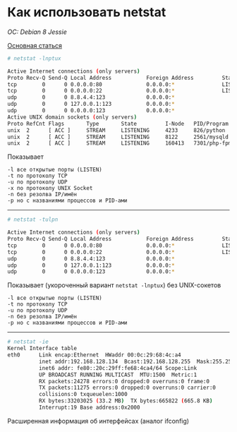 # Как использовать netstat
*OC: Debian 8 Jessie*

[Основная статься](https://nesterof.com/2017/04/21/how-use-netstat/)

```bash
# netstat -lnptux

Active Internet connections (only servers)
Proto Recv-Q Send-Q Local Address           Foreign Address         State       PID/Program name
tcp        0      0 0.0.0.0:80              0.0.0.0:*               LISTEN      9614/nginx
tcp        0      0 0.0.0.0:22              0.0.0.0:*               LISTEN      601/sshd
udp        0      0 8.8.4.4:123             0.0.0.0:*                           574/ntpd
udp        0      0 127.0.0.1:123           0.0.0.0:*                           574/ntpd
udp        0      0 0.0.0.0:123             0.0.0.0:*                           574/ntpd
Active UNIX domain sockets (only servers)
Proto RefCnt Flags       Type       State         I-Node   PID/Program name    Path
unix  2      [ ACC ]     STREAM     LISTENING     4233     826/python          /var/run/fail2ban/fail2ban.sock
unix  2      [ ACC ]     STREAM     LISTENING     8122     2561/mysqld         /var/run/mysqld/mysqld.sock
unix  2      [ ACC ]     STREAM     LISTENING     160413   7301/php-fpm.conf   /var/run/php5-fpm.sock
```

Показывает

    -l все открытые порты (LISTEN)
    -t по протоколу TCP
    -u по протоколу UDP
    -x по протоколу UNIX Socket
    -n без резолва IP/имён
    -p но с названиями процессов и PID-ами
---
```bash
# netstat -tulpn

Active Internet connections (only servers)
Proto Recv-Q Send-Q Local Address           Foreign Address         State       PID/Program name
tcp        0      0 0.0.0.0:80              0.0.0.0:*               LISTEN      9614/nginx
tcp        0      0 0.0.0.0:22              0.0.0.0:*               LISTEN      601/sshd
udp        0      0 8.8.4.4:123             0.0.0.0:*                           574/ntpd
udp        0      0 127.0.0.1:123           0.0.0.0:*                           574/ntpd
udp        0      0 0.0.0.0:123             0.0.0.0:*                           574/ntpd
```
Показывает (укороченный вариант `netstat -lnptux`) без UNIX-сокетов

    -l все открытые порты (LISTEN)
    -t по протоколу TCP
    -u по протоколу UDP
    -n без резолва IP/имён
    -p но с названиями процессов и PID-ами
---
```bash
# netstat -ie
Kernel Interface table
eth0      Link encap:Ethernet  HWaddr 00:0c:29:68:4c:a4
          inet addr:192.168.128.134  Bcast:192.168.128.255  Mask:255.255.255.0
          inet6 addr: fe80::20c:29ff:fe68:4ca4/64 Scope:Link
          UP BROADCAST RUNNING MULTICAST  MTU:1500  Metric:1
          RX packets:24278 errors:0 dropped:0 overruns:0 frame:0
          TX packets:11275 errors:0 dropped:0 overruns:0 carrier:0
          collisions:0 txqueuelen:1000
          RX bytes:33203025 (33.2 MB)  TX bytes:665822 (665.8 KB)
          Interrupt:19 Base address:0x2000
```
 Расширенная информация об интерфейсах (аналог ifconfig)